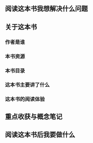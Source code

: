 


## 阅读这本书我想解决什么问题


## 关于这本书

### 作者是谁
### 本书资源
### 本书目录
### 这本书主要讲了什么
### 这本书的阅读体验


## 重点收获与概念笔记


## 阅读这本书后我要做什么